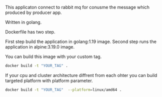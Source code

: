 
This applicaton connect to rabbit mq for conusme the message which produced by producer app.

Written in golang.

Dockerfile has two step. 

First step build the application in golang:1.19 image.
Second step runs the application in alpine:3.19.0 image.

You can build this image with your custom tag.

```bash
docker build -t "YOUR_TAG" .   
```

If your cpu and cluster architecture diffrent from each ohter you can build targeted platform with platform parameter.

```bash
docker build -t "YOUR_TAG"  --platform=linux/amd64 .
```
